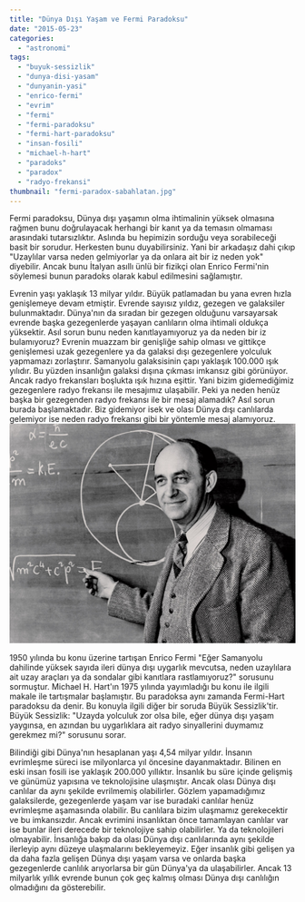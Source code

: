 ```yaml
---
title: "Dünya Dışı Yaşam ve Fermi Paradoksu"
date: "2015-05-23"
categories: 
  - "astronomi"
tags: 
  - "buyuk-sessizlik"
  - "dunya-disi-yasam"
  - "dunyanin-yasi"
  - "enrico-fermi"
  - "evrim"
  - "fermi"
  - "fermi-paradoksu"
  - "fermi-hart-paradoksu"
  - "insan-fosili"
  - "michael-h-hart"
  - "paradoks"
  - "paradox"
  - "radyo-frekansi"
thumbnail: "fermi-paradox-sabahlatan.jpg"
---
```


Fermi paradoksu, Dünya dışı yaşamın olma ihtimalinin yüksek olmasına rağmen bunu doğrulayacak herhangi bir kanıt ya da temasın olmaması arasındaki tutarsızlıktır. Aslında bu hepimizin sorduğu veya sorabileceği basit bir sorudur. Herkesten bunu duyabilirsiniz. Yani bir arkadaşız dahi çıkıp "Uzaylılar varsa neden gelmiyorlar ya da onlara ait bir iz neden yok" diyebilir. Ancak bunu İtalyan asıllı ünlü bir fizikçi olan Enrico Fermi'nin söylemesi bunun paradoks olarak kabul edilmesini sağlamıştır.

Evrenin yaşı yaklaşık 13 milyar yıldır. Büyük patlamadan bu yana evren hızla genişlemeye devam etmiştir. Evrende sayısız yıldız, gezegen ve galaksiler bulunmaktadır. Dünya'nın da sıradan bir gezegen olduğunu varsayarsak evrende başka gezegenlerde yaşayan canlıların olma ihtimali oldukça yüksektir. Asıl sorun bunu neden kanıtlayamıyoruz ya da neden bir iz bulamıyoruz? Evrenin muazzam bir genişliğe sahip olması ve gittikçe genişlemesi uzak gezegenlere ya da galaksi dışı gezegenlere yolculuk yapmamazı zorlaştırır.  Samanyolu galaksisinin çapı yaklaşık 100.000 ışık yılıdır. Bu yüzden insanlığın galaksi dışına çıkması imkansız gibi görünüyor. Ancak radyo frekansları boşlukta ışık hızına eşittir. Yani bizim gidemediğimiz gezegenlere radyo frekansı ile mesajımız ulaşabilir. Peki ya neden henüz başka bir gezegenden radyo frekansı ile bir mesaj alamadık? Asıl sorun burada başlamaktadır. Biz gidemiyor isek ve olası Dünya dışı canlılarda gelemiyor ise neden radyo frekansı gibi bir yöntemle mesaj alamıyoruz.![Enrico Fermi chalkboard_0](images/Enrico-Fermi-chalkboard_0.jpg)

1950 yılında bu konu üzerine tartışan Enrico Fermi "Eğer Samanyolu dahilinde yüksek sayıda ileri dünya dışı uygarlık mevcutsa, neden uzaylılara ait uzay araçları ya da sondalar gibi kanıtlara rastlamıyoruz?" sorusunu sormuştur. Michael H. Hart'ın 1975 yılında yayımladığı bu konu ile ilgili makale ile tartışmalar başlamıştır. Bu paradoksa aynı zamanda Fermi-Hart paradoksu da denir. Bu konuyla ilgili diğer bir soruda Büyük Sessizlik'tir. Büyük Sessizlik: "Uzayda yolculuk zor olsa bile, eğer dünya dışı yaşam yaygınsa, en azından bu uygarlıklara ait radyo sinyallerini duymamız gerekmez mi?" sorusunu sorar.

Bilindiği gibi Dünya'nın hesaplanan yaşı 4,54 milyar yıldır. İnsanın evrimleşme süreci ise milyonlarca yıl öncesine dayanmaktadır. Bilinen en eski insan fosili ise yaklaşık 200.000 yıllıktır. İnsanlık bu süre içinde gelişmiş ve günümüz yapısına ve teknolojisine ulaşmıştır. Ancak olası Dünya dışı canlılar da aynı şekilde evrilmemiş olabilirler. Gözlem yapamadığımız galaksilerde, gezegenlerde yaşam var ise buradaki canlılar henüz evrimleşme aşamasında olabilir. Bu canlılara bizim ulaşmamız gerekecektir ve bu imkansızdır. Ancak evrimini insanlıktan önce tamamlayan canlılar var ise bunlar ileri derecede bir teknolojiye sahip olabilirler. Ya da teknolojileri olmayabilir. İnsanlığa bakıp da olası Dünya dışı canlılarında aynı şekilde ilerleyip aynı düzeye ulaşmalarını bekleyemeyiz. Eğer insanlık gibi gelişen ya da daha fazla gelişen Dünya dışı yaşam varsa ve onlarda başka gezegenlerde canlılık arıyorlarsa bir gün Dünya'ya da ulaşabilirler. Ancak 13 milyarlık yıllık evrende bunun çok geç kalmış olması Dünya dışı canlılığın olmadığını da gösterebilir.
